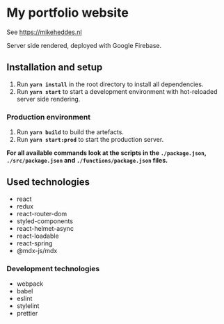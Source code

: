 # My portfolio website
See https://mikeheddes.nl

Server side rendered, deployed with Google Firebase.

## Installation and setup

1. Run **`yarn install`** in the root directory to install all dependencies.
2. Run **`yarn start`** to start a development environment with hot-reloaded server side rendering.

### Production environment
1. Run **`yarn build`** to build the artefacts.
2. Run **`yarn start:prod`** to start the production server.

**For all available commands look at the scripts in the `./package.json`, `./src/package.json` and `./functions/package.json` files.**

## Used technologies
- react
- redux
- react-router-dom
- styled-components
- react-helmet-async
- react-loadable
- react-spring
- @mdx-js/mdx

### Development technologies
- webpack
- babel
- eslint
- stylelint
- prettier
